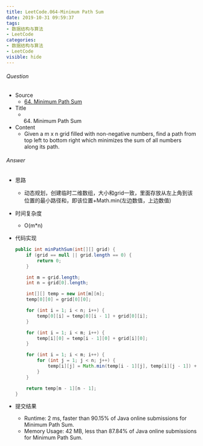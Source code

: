 ```yaml
---
title: LeetCode.064-Minimum Path Sum
date: 2019-10-31 09:59:37
tags:
- 数据结构与算法
- LeetCode
categories:
- 数据结构与算法
- LeetCode
visible: hide
---
```

###### Question
- Source
	- [64. Minimum Path Sum]() 
- Title
	- 64. Minimum Path Sum 
- Content
	- Given a m x n grid filled with non-negative numbers, find a path from top left to bottom right which minimizes the sum of all numbers along its path.
<!--more-->

###### Answer
- 思路
	- 动态规划，创建临时二维数组，大小和grid一致，里面存放从左上角到该位置的最小路径和，即该位置+Math.min(左边数值，上边数值)
- 时间复杂度
	- O(m*n) 	
- 代码实现

	```Java
	public int minPathSum(int[][] grid) {
        if (grid == null || grid.length == 0) {
            return 0;
        }

        int m = grid.length;
        int n = grid[0].length;

        int[][] temp = new int[m][n];
        temp[0][0] = grid[0][0];

        for (int i = 1; i < n; i++) {
            temp[0][i] = temp[0][i - 1] + grid[0][i];
        }

        for (int i = 1; i < m; i++) {
            temp[i][0] = temp[i - 1][0] + grid[i][0];
        }

        for (int i = 1; i < m; i++) {
            for (int j = 1; j < n; j++) {
                temp[i][j] = Math.min(temp[i - 1][j], temp[i][j - 1]) + grid[i][j];
            }
        }

        return temp[m - 1][n - 1];
    }
	```
- 提交结果
	- Runtime: 2 ms, faster than 90.15% of Java online submissions for Minimum Path Sum.
	- Memory Usage: 42 MB, less than 87.84% of Java online submissions for Minimum Path Sum.
